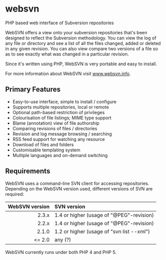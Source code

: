 # websvn
PHP based web interface of Subversion repositories

WebSVN offers a view onto your subversion repositories that's been designed to reflect the Subversion methodology. You can view the log of any file or directory and see a list of all the files changed, added or deleted in any given revision. You can also view compare two versions of a file so as to see exactly what was changed in a particular revision.

Since it's written using PHP, WebSVN is very portable and easy to install.

For more information about WebSVN visit www.websvn.info.

## Primary Features
* Easy-to-use interface, simple to install / configure
* Supports multiple repositories, local or remote
* Optional path-based restriction of privileges
* Colourisation of file listings; MIME type support
* Blame (annotation) view of file authorship
* Comparing revisions of files / directories
* Revision and log message browsing / searching
* RSS feed support for watching any resource
* Download of files and folders
* Customisable templating system
* Multiple languages and on-demand switching

## Requirements

WebSVN uses a command-line SVN client for accessing repositories. Depending on the WebSVN version used, different versions of SVN are required:

| WebSVN version | SVN version                               |
| -------------: | :---------------------------------------- |
|          2.3.x | 1.4 or higher (usage of "@PEG"-revision)  |
|          2.2.x | 1.4 or higher (usage of "@PEG"-revision)  |
|          2.1.0 | 1.2 or higher (usage of "svn list --xml") |
|         <= 2.0 | any (?)                                   |

WebSVN currently runs under both PHP 4 and PHP 5.
